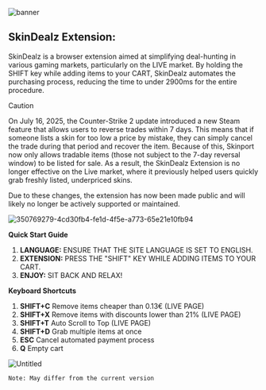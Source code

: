 

![banner](https://github.com/user-attachments/assets/5458e50f-7375-4232-9c84-5ef6684f7402)




## SkinDealz Extension:

SkinDealz is a browser extension aimed at simplifying deal-hunting in various gaming markets, particularly on the LIVE market. By holding the SHIFT key while adding items to your CART, SkinDealz automates the purchasing process, reducing the time to under 2900ms for the entire procedure.

> [!CAUTION]
> On July 16, 2025, the Counter-Strike 2 update introduced a new Steam feature that allows users to reverse trades within 7 days. This means that if someone lists a skin for too low a price by mistake, they can simply cancel the trade during that period and recover the item.  Because of this, Skinport now only allows tradable items (those not subject to the 7-day reversal window) to be listed for sale. As a result, the SkinDealz Extension is no longer effective on the Live market, where it previously helped users quickly grab freshly listed, underpriced skins.
>
>Due to these changes, the extension has now been made public and will likely no longer be actively supported or maintained.


![350769279-4cd30fb4-fe1d-4f5e-a773-65e21e10fb94](https://github.com/user-attachments/assets/042e0ded-e83c-4bcc-a749-62fdae448d5d)


**Quick Start Guide**  
1. **LANGUAGE:** ENSURE THAT THE SITE LANGUAGE IS SET TO ENGLISH.  
2. **EXTENSION:** PRESS THE "SHIFT" KEY WHILE ADDING ITEMS TO YOUR CART.  
3. **ENJOY:** SIT BACK AND RELAX!  

**Keyboard Shortcuts**  
1. **SHIFT+C** Remove items cheaper than 0.13€ (LIVE PAGE)  
2. **SHIFT+X** Remove items with discounts lower than 21% (LIVE PAGE)  
3. **SHIFT+T** Auto Scroll to Top (LIVE PAGE)
4. **SHIFT+D** Grab multiple items at once
5. **ESC** Cancel automated payment process
6. **Q** Empty cart  

![Untitled](https://github.com/user-attachments/assets/23e25ba4-73e6-44af-86e4-67fdd0bd03e3)


```
Note: May differ from the current version
```

